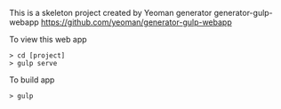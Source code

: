 This is a skeleton project created by Yeoman generator generator-gulp-webapp
https://github.com/yeoman/generator-gulp-webapp

To view this web app
<pre><code>> cd [project]
> gulp serve</code></pre>

To build app
<pre><code>> gulp</code></pre>

